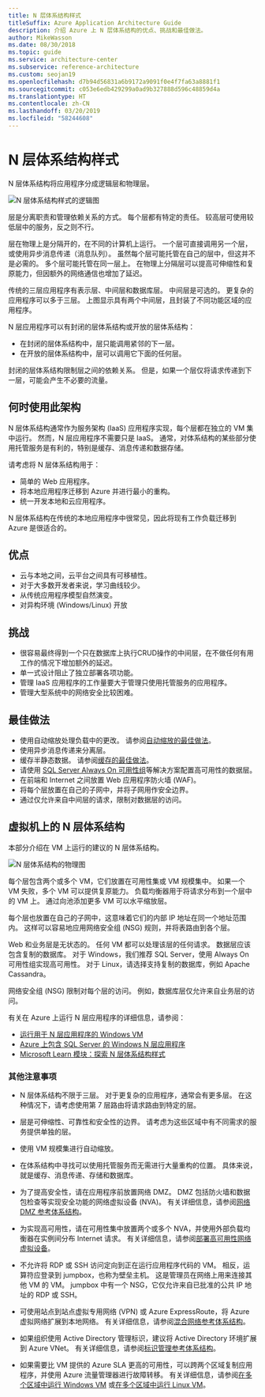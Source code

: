 ```yaml
---
title: N 层体系结构样式
titleSuffix: Azure Application Architecture Guide
description: 介绍 Azure 上 N 层体系结构的优点、挑战和最佳做法。
author: MikeWasson
ms.date: 08/30/2018
ms.topic: guide
ms.service: architecture-center
ms.subservice: reference-architecture
ms.custom: seojan19
ms.openlocfilehash: d7b94d56831a6b9172a9091f0e4f7fa63a8881f1
ms.sourcegitcommit: c053e6edb429299a0ad9b327888d596c48859d4a
ms.translationtype: HT
ms.contentlocale: zh-CN
ms.lasthandoff: 03/20/2019
ms.locfileid: "58244608"
---
```

# <a name="n-tier-architecture-style"></a>N 层体系结构样式

N 层体系结构将应用程序分成逻辑层和物理层。

![N 层体系结构样式的逻辑图](./images/n-tier-logical.svg)

层是分离职责和管理依赖关系的方式。 每个层都有特定的责任。 较高层可使用较低层中的服务，反之则不行。

层在物理上是分隔开的，在不同的计算机上运行。 一个层可直接调用另一个层，或使用异步消息传递（消息队列）。 虽然每个层可能托管在自己的层中，但这并不是必需的。 多个层可能托管在同一层上。 在物理上分隔层可以提高可伸缩性和复原能力，但因额外的网络通信也增加了延迟。

传统的三层应用程序有表示层、中间层和数据库层。 中间层是可选的。 更复杂的应用程序可以多于三层。 上图显示具有两个中间层，且封装了不同功能区域的应用程序。

N 层应用程序可以有封闭的层体系结构或开放的层体系结构：

- 在封闭的层体系结构中，层只能调用紧邻的下一层。
- 在开放的层体系结构中，层可以调用它下面的任何层。

封闭的层体系结构限制层之间的依赖关系。 但是，如果一个层仅将请求传递到下一层，可能会产生不必要的流量。

## <a name="when-to-use-this-architecture"></a>何时使用此架构

N 层体系结构通常作为服务架构 (IaaS) 应用程序实现，每个层都在独立的 VM 集中运行。 然而，N 层应用程序不需要只是 IaaS。 通常，对体系结构的某些部分使用托管服务是有利的，特别是缓存、消息传递和数据存储。

请考虑将 N 层体系结构用于：

- 简单的 Web 应用程序。
- 将本地应用程序迁移到 Azure 并进行最小的重构。
- 统一开发本地和云应用程序。

N 层体系结构在传统的本地应用程序中很常见，因此将现有工作负载迁移到 Azure 是很适合的。

## <a name="benefits"></a>优点

- 云与本地之间，云平台之间具有可移植性。
- 对于大多数开发者来说，学习曲线较少。
- 从传统应用程序模型自然演变。
- 对异构环境 (Windows/Linux) 开放

## <a name="challenges"></a>挑战

- 很容易最终得到一个只在数据库上执行CRUD操作的中间层，在不做任何有用工作的情况下增加额外的延迟。
- 单一式设计阻止了独立部署各项功能。
- 管理 IaaS 应用程序的工作量要大于管理只使用托管服务的应用程序。
- 管理大型系统中的网络安全比较困难。

## <a name="best-practices"></a>最佳做法

- 使用自动缩放处理负载中的更改。 请参阅[自动缩放的最佳做法][autoscaling]。
- 使用异步消息传递来分离层。
- 缓存半静态数据。 请参阅[缓存的最佳做法][caching]。
- 请使用 [SQL Server Always On 可用性组][sql-always-on]等解决方案配置高可用性的数据层。
- 在前端和 Internet 之间放置 Web 应用程序防火墙 (WAF)。
- 将每个层放置在自己的子网中，并将子网用作安全边界。
- 通过仅允许来自中间层的请求，限制对数据层的访问。

## <a name="n-tier-architecture-on-virtual-machines"></a>虚拟机上的 N 层体系结构

本部分介绍在 VM 上运行的建议的 N 层体系结构。

![N 层体系结构的物理图](./images/n-tier-physical.png)

每个层包含两个或多个 VM，它们放置在可用性集或 VM 规模集中。 如果一个 VM 失败，多个 VM 可以提供复原能力。 负载均衡器用于将请求分布到一个层中的 VM 上。 通过向池添加更多 VM 可以水平缩放层。

每个层也放置在自己的子网中，这意味着它们的内部 IP 地址在同一个地址范围内。 这样可以容易地应用网络安全组 (NSG) 规则，并将表路由到各个层。

Web 和业务层是无状态的。 任何 VM 都可以处理该层的任何请求。 数据层应该包含复制的数据库。 对于 Windows，我们推荐 SQL Server，使用 Always On 可用性组实现高可用性。 对于 Linux，请选择支持复制的数据库，例如 Apache Cassandra。

网络安全组 (NSG) 限制对每个层的访问。 例如，数据库层仅允许来自业务层的访问。

有关在 Azure 上运行 N 层应用程序的详细信息，请参阅：

- [运行用于 N 层应用程序的 Windows VM][n-tier-windows]
- [Azure 上包含 SQL Server 的 Windows N 层应用程序][n-tier-linux]
- [Microsoft Learn 模块：探索 N 层体系结构样式](/learn/modules/n-tier-architecture/)

### <a name="additional-considerations"></a>其他注意事项

- N 层体系结构不限于三层。 对于更复杂的应用程序，通常会有更多层。 在这种情况下，请考虑使用第 7 层路由将请求路由到特定的层。

- 层是可伸缩性、可靠性和安全性的边界。 请考虑为这些区域中有不同需求的服务提供单独的层。

- 使用 VM 规模集进行自动缩放。

- 在体系结构中寻找可以使用托管服务而无需进行大量重构的位置。 具体来说，就是缓存、消息传递、存储和数据库。

- 为了提高安全性，请在应用程序前放置网络 DMZ。 DMZ 包括防火墙和数据包检查等实现安全功能的网络虚拟设备 (NVA)。 有关详细信息，请参阅[网络 DMZ 参考体系结构][dmz]。

- 为实现高可用性，请在可用性集中放置两个或多个 NVA，并使用外部负载均衡器在实例间分布 Internet 请求。 有关详细信息，请参阅[部署高可用性网络虚拟设备][ha-nva]。

- 不允许将 RDP 或 SSH 访问定向到正在运行应用程序代码的 VM。 相反，运算符应登录到 jumpbox，也称为壁垒主机。 这是管理员在网络上用来连接其他 VM 的 VM。 jumpbox 中有一个 NSG，它仅允许来自已批准的公共 IP 地址的 RDP 或 SSH。

- 可使用站点到站点虚拟专用网络 (VPN) 或 Azure ExpressRoute，将 Azure 虚拟网络扩展到本地网络。 有关详细信息，请参阅[混合网络参考体系结构][hybrid-network]。

- 如果组织使用 Active Directory 管理标识，建议将 Active Directory 环境扩展到 Azure VNet。 有关详细信息，请参阅[标识管理参考体系结构][identity]。

- 如果需要比 VM 提供的 Azure SLA 更高的可用性，可以跨两个区域复制应用程序，并使用 Azure 流量管理器进行故障转移。 有关详细信息，请参阅[在多个区域中运行 Windows VM][multiregion-windows] 或[在多个区域中运行 Linux VM][multiregion-linux]。

[autoscaling]: ../../best-practices/auto-scaling.md
[caching]: ../../best-practices/caching.md
[dmz]: ../../reference-architectures/dmz/index.md
[ha-nva]: ../../reference-architectures/dmz/nva-ha.md
[hybrid-network]: ../../reference-architectures/hybrid-networking/index.md
[identity]: ../../reference-architectures/identity/index.md
[multiregion-linux]: ../../reference-architectures/virtual-machines-linux/multi-region-application.md
[multiregion-windows]: ../../reference-architectures/virtual-machines-windows/multi-region-application.md
[n-tier-linux]: ../../reference-architectures/virtual-machines-linux/n-tier.md
[n-tier-windows]: ../../reference-architectures/virtual-machines-windows/n-tier.md
[sql-always-on]: /sql/database-engine/availability-groups/windows/always-on-availability-groups-sql-server